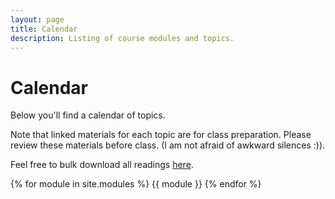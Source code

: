 ```yaml
---
layout: page
title: Calendar
description: Listing of course modules and topics.
---
```



# Calendar

Below you'll find a calendar of topics. 

Note that linked materials for each topic are for class preparation. Please review these materials before class. (I am not afraid of awkward silences :)).

Feel free to bulk download all readings [here](https://github.com/kalexandriabond/cog_neuro_methods/tree/main/assets/readings/).

{% for module in site.modules %}
{{ module }}
{% endfor %}
